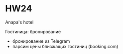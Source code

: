 # HW24
Anapa's hotel

Гостиница: бронирование

+ бронирование из Telegram
+ парсим цены близжащих гостиниц (booking.com)
